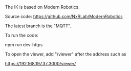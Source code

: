 The IK is based on Modern Robotics. 

Source code: https://github.com/NxRLab/ModernRobotics

The latest branch is the "MQTT".

To run the code:

npm run dev-https

To open the viewer, add "/viewer" after the address such as

https://192.168.197.37:3000/viewer/
